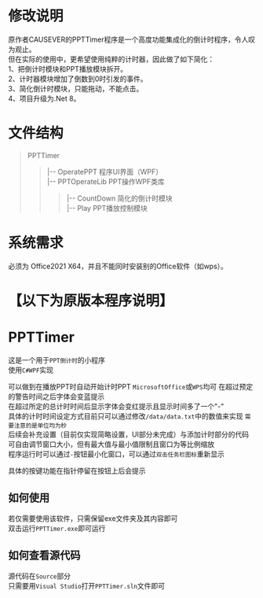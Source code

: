 # 修改说明
原作者CAUSEVER的PPTTimer程序是一个高度功能集成化的倒计时程序，令人叹为观止。  
但在实际的使用中，更希望使用纯粹的计时器，因此做了如下简化：  
1、把倒计时模块和PPT播放模块拆开。  
2、计时器模块增加了倒数到0时引发的事件。  
3、简化倒计时模块，只能拖动，不能点击。  
4、项目升级为.Net 8。  
# 文件结构
>PPTTimer  
>>|-- OperatePPT    程序UI界面（WPF）  
>>|-- PPTOperateLib PPT操作WPF类库  
>>>|-- CountDown    简化的倒计时模块  
>>>|-- Play         PPT播放控制模块  
# 系统需求
必须为 Office2021 X64，并且不能同时安装别的Office软件（如wps）。

# 【以下为原版本程序说明】
# PPTTimer
这是一个用于`PPT倒计时`的小程序  
使用`C#WPF`实现  

可以做到在播放PPT时自动开始计时PPT `MicrosoftOffice`或`WPS`均可
在超过预定的警告时间之后字体会变蓝提示  
在超过所定的总计时时间后显示字体会变红提示且显示时间多了一个"-"  
具体的计时时间设定方式目前只可以通过修改`/data/data.txt`中的数值来实现 `需要注意的是单位均为秒`  
后续会补充设置（目前仅实现简略设置，UI部分未完成）与添加计时部分的代码  
可自由调节窗口大小，但有最大值与最小值限制且窗口为等比例缩放  
程序运行时可以通过`-`按钮最小化窗口，可以通过`双击任务栏图标`重新显示  

具体的按键功能在指针停留在按钮上后会提示

## 如何使用
若仅需要使用该软件，只需保留exe文件夹及其内容即可  
双击运行`PPTTimer.exe`即可运行

## 如何查看源代码
源代码在`Source`部分  
只需要用`Visual Studio`打开`PPTTimer.sln`文件即可
